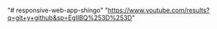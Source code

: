 "# responsive-web-app-shingo" 
"https://www.youtube.com/results?q=git+y+github&sp=EgIIBQ%253D%253D"
